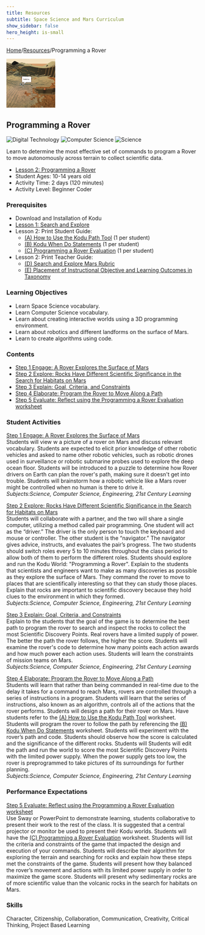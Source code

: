 ```yaml
---
title: Resources
subtitle: Space Science and Mars Curriculum
show_sidebar: false
hero_height: is-small
---
```


[Home](..)/[Resources](.)/Programming a Rover

[![](programming_a_rover.png)](https://worlds.kodugamelab.com/world/cEZQ2Vm-50izIKsKd0M5kg==)

## Programming a Rover
![Digital Technology](dt.png) ![Computer Science](cs.png) ![Science](s.png)

Learn to determine the most effective set of commands to program a Rover to move autonomously across terrain to collect scientific data.

* [Lesson 2: Programming a Rover](Level_2_Programming_a_Rover_Lesson.pdf)
* Student Ages: 10-14 years old
* Activity Time: 2 days (120 minutes) 
* Activity Level: Beginner Coder

### Prerequisites
* Download and Installation of Kodu
* [Lesson 1: Search and Explore](search_and_explore_mars)
* Lesson 2: Print Student Guide:  
  * [(A) How to Use the Kodu Path Tool](Level_2_Programming_a_Rover_Lesson.pdf#page=8) (1 per student)
  * [(B) Kodu When Do Statements](Level_2_Programming_a_Rover_Lesson.pdf#page=9) (1 per student)
  * [(C)  Programming a Rover Evaluation](Level_2_Programming_a_Rover_Lesson.pdf#page=10) (1 per student)
* Lesson 2: Print Teacher Guide:
  * [(D) Search and Explore Mars Rubric](Level_2_Programming_a_Rover_Lesson.pdf#page=11)
  * [(E) Placement of Instructional Objective and Learning Outcomes in Taxonomy](Level_2_Programming_a_Rover_Lesson.pdf#page=12)

### Learning Objectives
* Learn Space Science vocabulary.
* Learn Computer Science vocabulary.
* Learn about creating interactive worlds using a 3D programming environment.
* Learn about robotics and different landforms on the surface of Mars.
* Learn to create algorithms using code.

### Contents
* [Step 1 Engage: A Rover Explores the Surface of Mars](Level_2_Programming_a_Rover_Lesson.pdf#page=5)
* [Step 2 Explore: Rocks Have Different Scientific Significance in the Search for Habitats on Mars](Level_2_Programming_a_Rover_Lesson.pdf#page=6)
* [Step 3 Explain: Goal, Criteria, and Constraints](Level_2_Programming_a_Rover_Lesson.pdf#page=7)
* [Step 4 Elaborate: Program the Rover to Move Along a Path](Level_2_Programming_a_Rover_Lesson.pdf#page=8)
* [Step 5 Evaluate: Reflect using the Programming a Rover Evaluation worksheet](Level_2_Programming_a_Rover_Lesson.pdf#page=9)

### Student Activities
[Step 1 Engage: A Rover Explores the Surface of Mars](Level_2_Programming_a_Rover_Lesson.pdf#page=5)<br>
Students will view w a picture of a rover on Mars and discuss relevant vocabulary. Students are expected to elicit prior knowledge of other robotic vehicles and asked to name other robotic vehicles, such as robotic drones used in surveillance or robotic submarine probes used to explore the deep ocean floor. Students will be introduced to a puzzle to determine how Rover drivers on Earth can plan the rover's path, making sure it doesn't get into trouble. Students will brainstorm how a robotic vehicle like a Mars rover might be controlled when no human is there to drive it.<br>
*Subjects:Science, Computer Science, Engineering, 21st Century Learning*

[Step 2 Explore: Rocks Have Different Scientific Significance in the Search for Habitats on Mars](Level_2_Programming_a_Rover_Lesson.pdf#page=6)<br>
Students will collaborate with a partner, and the two will share a single computer, utilizing a method called pair programming. One student will act as the “driver.” The driver is the only person to touch the keyboard and mouse or controller. The other student is the “navigator.” The navigator gives advice, instructs, and evaluates the pair’s progress. The two students should switch roles every 5 to 10 minutes throughout the class period to allow both of them to perform the different roles. Students should explore and run the Kodu World: "Programming a Rover".  Explain to the students that scientists and engineers want to make as many discoveries as possible as they explore the surface of Mars. They command the rover to move to places that are scientifically interesting so that they can study those places. Explain that rocks are important to scientific discovery because they hold clues to the environment in which they formed.<br>
*Subjects:Science, Computer Science, Engineering, 21st Century Learning*

[Step 3 Explain: Goal, Criteria, and Constraints](Level_2_Programming_a_Rover_Lesson.pdf#page=7)<br>
Explain to the students that the goal of the game is to determine the best path to program the rover to search and inspect the rocks to collect the most Scientific Discovery Points. Real rovers have a limited supply of power. The better the path the rover follows, the higher the score. Students will examine the rover's code to determine how many points each action awards and how much power each action uses. Students will learn the constraints of mission teams on Mars.<br>
*Subjects:Science, Computer Science, Engineering, 21st Century Learning*

[Step 4 Elaborate: Program the Rover to Move Along a Path](Level_2_Programming_a_Rover_Lesson.pdf#page=8)<br>
Students will learn that rather than being commanded in real-time due to the delay it takes for a command to reach Mars, rovers are controlled through a series of instructions in a program. Students will learn that the series of instructions, also known as an algorithm, controls all of the actions that the rover performs.  Students will design a path for their rover on Mars. Have students refer to the [(A) How to Use the Kodu Path Tool](Level_2_Programming_a_Rover_Lesson.pdf#page=8) worksheet. Students will program the rover to follow the path by referencing the [(B) Kodu When Do Statements](Level_2_Programming_a_Rover_Lesson.pdf#page=9) worksheet. Students will experiment with the rover’s path and code. Students should observe how the score is calculated and the significance of the different rocks. Students will Students will edit the path and run the world to score the most Scientific Discovery Points with the limited power supply. When the power supply gets too low, the rover is preprogrammed to take pictures of its surroundings for further planning.<br>
*Subjects:Science, Computer Science, Engineering, 21st Century Learning*

### Performance Expectations
[Step 5 Evaluate: Reflect using the Programming a Rover Evaluation worksheet](Level_2_Programming_a_Rover_Lesson.pdf#page=9)<br>
Use Sway or PowerPoint to demonstrate learning, students collaborative to present their work to the rest of the class. It is suggested that a central projector or monitor be used to present their Kodu worlds. Students will have the [(C) Programming a Rover Evaluation](Level_2_Programming_a_Rover_Lesson.pdf#page=10) worksheet. Students will list the criteria and constraints of the game that impacted the design and execution of your commands. Students will describe their algorithm for exploring the terrain and searching for rocks and explain how these steps met the constraints of the game. Students will present how they balanced the rover’s movement and actions with its limited power supply in order to maximize the game score. Students will present why sedimentary rocks are of more scientific value than the volcanic rocks in the search for habitats on Mars.

### Skills
Character,
Citizenship,
Collaboration,
Communication,
Creativity,
Critical Thinking,
Project Based Learning


